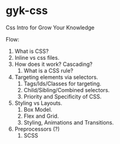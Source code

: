 # gyk-css

Css Intro for Grow Your Knowledge

Flow:

1. What is CSS?
2. Inline vs css files.
3. How does it work? Cascading?
   1. What is a CSS rule?
4. Targeting elements via selectors.
   1. Tags/Ids/Classes for targeting.
   2. Child/Sibling/Combined selectors.
   3. Priority and Specificity of CSS.
5. Styling vs Layouts.
   1. Box Model.
   2. Flex and Grid.
   3. Styling, Animations and Transitions.
6. Preprocessors (?)
   1. SCSS
